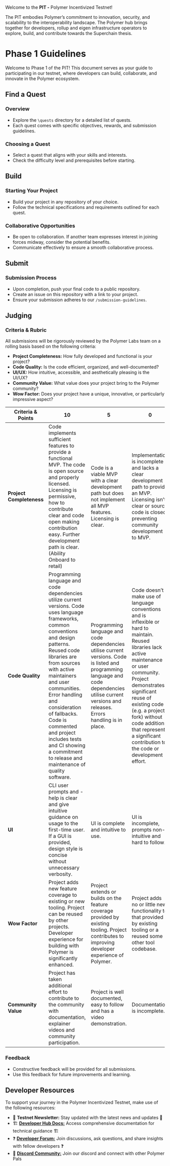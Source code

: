 Welcome to the **PIT -** Polymer Incentivized Testnet! 

The PIT embodies Polymer’s commitment to innovation, security, and scalability to the interoperability landscape. The Polymer hub brings together for developers, rollup and eigen infrastructure operators to explore, build, and contribute towards the Superchain thesis.

# Phase 1 Guidelines

Welcome to Phase 1 of the PIT! This document serves as your guide to participating in our testnet, where developers can build, collaborate, and innovate in the Polymer ecosystem.

## Find a Quest

### Overview
- Explore the `\quests` directory for a detailed list of quests.
- Each quest comes with specific objectives, rewards, and submission guidelines.

### Choosing a Quest
- Select a quest that aligns with your skills and interests.
- Check the difficulty level and prerequisites before starting.

## Build

### Starting Your Project
- Build your project in any repository of your choice.
- Follow the technical specifications and requirements outlined for each quest.

### Collaborative Opportunities
- Be open to collaboration. If another team expresses interest in joining forces midway, consider the potential benefits.
- Communicate effectively to ensure a smooth collaborative process.

## Submit

### Submission Process
- Upon completion, push your final code to a public repository.
- Create an issue on this repository with a link to your project.
- Ensure your submission adheres to our `/submission-guidelines`.

## Judging

### Criteria & Rubric
All submissions will be rigorously reviewed by the Polymer Labs team on a rolling basis based on the following criteria:
- **Project Completeness:** How fully developed and functional is your project?
- **Code Quality:** Is the code efficient, organized, and well-documented?
- **UI/UX:** How intuitive, accessible, and aesthetically pleasing is the UI/UX?
- **Community Value:** What value does your project bring to the Polymer community?
- **Wow Factor:** Does your project have a unique, innovative, or particularly impressive aspect?

| Criteria   & Points               | 10 | 5 | 0 |
|---------------------------|---|---|---|
| **Project Completeness**  |  Code implements sufficient features to provide a functional MVP. The code is open source and properly licensed. Licensing is permissive, how to contribute clear and code open making contribution easy. Further development path is clear. (Ability Onboard to retail) |  Code is a viable MVP with a clear development path but does not implement all MVP features. Licensing is clear. | Implementation is incomplete and lacks a clear development path to provide an MVP. Licensing isn’t clear or source code is closed preventing community development to MVP.  |
| **Code Quality**          |  Programming language and code dependencies utilize current versions. Code uses language frameworks, common conventions and design patterns. Reused code libraries are from sources with active maintainers and user communities. Error handling and consideration of fallbacks. Code is commented and project includes tests and CI showing a commitment to release and maintenance of quality software. |  Programming language and code dependencies utilise current versions. Code is listed and programming language and code dependencies utilise current versions and releases. Errors handling is in place. |  Code doesn’t make use of language conventions and is inflexible or hard to maintain. Reused libraries lack active maintenance or user community. Project demonstrates significant reuse of existing code (e.g. a project fork) without code additions that represent a significant contribution to the code or development effort. |
| **UI**                    | CLI user prompts and -help is clear and give intuitive guidance on usage to the first-time user. If a GUI is provided, design style is concise without unnecessary verbosity.  | UI is complete and intuitive to use.  |  UI is incomplete, prompts non-intuitive and hard to follow. |
| **Wow Factor**            | Project adds new feature coverage to existing or new tooling. Project can be reused by other projects. Developer experience for building with Polymer is significantly enhanced.  | Project extends or builds on the feature coverage provided by existing tooling. Project contributes to improving developer experience of Polymer.  | Project adds no or little new functionality to that provided by existing tooling or a reused some other tool codebase.  |
| **Community Value**       | Project has taken additional effort to contribute to the community with documentation, explainer videos and community participation.  |  Project is well documented, easy to follow and has a video demonstration. |  Documentation is incomplete. |


### Feedback
- Constructive feedback will be provided for all submissions.
- Use this feedback for future improvements and learning.

## Developer Resources

To support your journey in the Polymer Incentivized Testnet, make use of the following resources:

- 📰 **Testnet Newsletter:** Stay updated with the latest news and updates 📰
- 🏗️ **[Developer Hub Docs:](https://docs.polymerlabs.org/)** Access comprehensive documentation for technical guidance 🏗️
- ❓ **[Developer Forum:](https://forum.polymerlabs.org/)** Join discussions, ask questions, and share insights with fellow developers ❓
- 📢 **[Discord Community:](https://discord.gg/qexCh3Ee4E)** Join our discord and connect with other Polymer Pals
